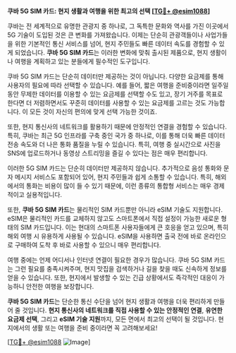 **쿠바 5G SIM 카드: 현지 생활과 여행을 위한 최고의 선택 [[TG💪+ @esim1088](https://t.me/s/esim1088)]**

쿠바는 전 세계적으로 유명한 관광지 중 하나로, 그 독특한 문화와 역사를 가진 이곳에서 5G 기술이 도입된 것은 큰 변화를 가져왔습니다. 이제는 단순히 관광객들이나 사업가들을 위한 기본적인 통신 서비스를 넘어, 현지 주민들도 빠른 데이터 속도를 경험할 수 있게 되었습니다. **쿠바 5G SIM 카드**는 이러한 변화에 맞춰 출시된 제품으로, 현지 생활이나 여행을 계획하고 있는 분들에게 필수적인 도구입니다.

쿠바 5G SIM 카드는 단순히 데이터만 제공하는 것이 아닙니다. 다양한 요금제를 통해 사용자의 필요에 따라 선택할 수 있습니다. 예를 들어, 짧은 여행을 준비중이라면 일주일 동안 무제한 데이터를 이용할 수 있는 요금제를 선택할 수도 있고, 장기 거주를 목표로 한다면 더 저렴하면서도 꾸준히 데이터를 사용할 수 있는 요금제를 고르는 것도 가능합니다. 이 모든 것이 자신의 편의에 맞게 선택 가능한 것이죠.

또한, 현지 통신사의 네트워크를 활용하기 때문에 안정적인 연결을 경험할 수 있습니다. 특히, 쿠바는 최근 5G 인프라를 구축 중인 국가 중 하나로, 이를 통해 더욱 빠른 데이터 전송 속도와 더 나은 통화 품질을 누릴 수 있습니다. 특히, 여행 중 실시간으로 사진을 SNS에 업로드하거나 동영상 스트리밍을 즐길 수 있다는 점은 매우 편리합니다.

이러한 5G SIM 카드는 단순히 데이터만 제공하지 않습니다. 추가적으로 음성 통화와 문자 메시지 서비스도 포함되어 있어, 현지 주민들과 쉽게 소통할 수 있습니다. 특히, 해외에서의 통화는 비용이 많이 들 수 있기 때문에, 이런 종류의 통합형 서비스는 매우 경제적이고 실용적입니다.

또한, **쿠바 5G SIM 카드**는 물리적인 SIM 카드뿐만 아니라 eSIM 기술도 지원합니다. eSIM은 물리적인 카드를 교체하지 않고도 스마트폰에서 직접 설정이 가능한 새로운 형태의 SIM 카드입니다. 이는 현대의 스마트폰 사용자들에게 큰 호응을 얻고 있으며, 특히 해외 여행 시 유용하게 사용될 수 있습니다. eSIM을 사용하면 출국 전에 바로 온라인으로 구매하여 도착 후 바로 사용할 수 있으니 매우 편리합니다.

여행 중에는 언제 어디서나 인터넷 연결이 필요한 경우가 많습니다. 쿠바 5G SIM 카드는 그런 필요를 충족시켜주며, 현지 맛집을 검색하거나 길을 찾을 때도 신속하게 정보를 얻을 수 있습니다. 또한, 현지에서 발생할 수 있는 긴급 상황에서도 즉각적인 대응이 가능하니 안전한 여행을 보장합니다.

**쿠바 5G SIM 카드**는 단순한 통신 수단을 넘어 현지 생활과 여행을 더욱 편리하게 만들어 줄 것입니다. **현지 통신사의 네트워크를 직접 사용할 수 있는 안정적인 연결**, **유연한 요금제 선택**, 그리고 **eSIM 기술 지원**까지, 모든 면에서 최고의 선택이 될 것입니다. 현지에서의 생활 또는 여행을 준비 중이라면 꼭 고려해보세요!

[[TG💪+ @esim1088](https://t.me/s/esim1088) ![Image](https://i.postimg.cc/Y0z9fWf4/image.png)]